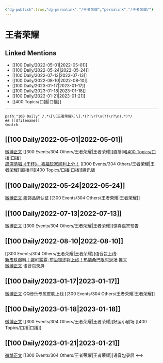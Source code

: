 ```yaml
---
{"dg-publish":true,"dg-permalink":"/王者荣耀","permalink":"/王者荣耀/"}
---
```


# 王者荣耀

## Linked Mentions
- [[100 Daily/2022-05-01\|2022-05-01]]
- [[100 Daily/2022-05-24\|2022-05-24]]
- [[100 Daily/2022-07-13\|2022-07-13]]
- [[100 Daily/2022-08-10\|2022-08-10]]
- [[100 Daily/2023-01-17\|2023-01-17]]
- [[100 Daily/2023-01-18\|2023-01-18]]
- [[100 Daily/2023-01-21\|2023-01-21]]
- [[400 Topics/口播\|口播]]


---

```expander
path:"100 Daily" /.*\[\[王者荣耀\]\].*(?:\r?\n(?!\r?\n).*)*/
## [[$filename]]
$match
```
## [[100 Daily/2022-05-01\|2022-05-01]]
[微博正文](https://m.weibo.cn/5119747619/4764450496190061) [[300 Events/304 Others/王者荣耀\|王者荣耀]]直播间[[400 Topics/口播\|口播]](4:38)  
[周深清唱《干杯》，祝福玩家顺利上分！](https://weibo.cn/sinaurl?u=http%3A%2F%2Fm.v.qq.com%2Fplay.html%3Fcid%3Dmzc002005p5nbdt%26vid%3Dr0042ejbxl7%26ptag%3D2_7.5.0.19172_copy) [[300 Events/304 Others/王者荣耀\|王者荣耀]]直播间[[400 Topics/口播\|口播]]腾讯版
## [[100 Daily/2022-05-24\|2022-05-24]]
[微博正文](https://m.weibo.cn/6446798565/4772717310774841) 服饰品牌认证 [[300 Events/304 Others/王者荣耀\|王者荣耀]]
## [[100 Daily/2022-07-13\|2022-07-13]]
[微博正文](https://weibo.com/5698023579/LC5lj9Xg7) [[300 Events/304 Others/王者荣耀\|王者荣耀]]惊喜嘉宾预告
## [[100 Daily/2022-08-10\|2022-08-10]]
[[300 Events/304 Others/王者荣耀\|王者荣耀]]语音包上线:  
[新皮肤爆料｜娜可露露-前尘镜即将上线！热情桑巴限时返场](https://weibo.cn/sinaurl?u=https%3A%2F%2Fmp.weixin.qq.com%2Fs%2Fid3w5S5aMne7dWb9dc-cow) 推文  
[微博正文](https://m.weibo.cn/2143243222/4800679602817171) 语音包录屏
## [[100 Daily/2023-01-17\|2023-01-17]]
[微博正文](https://m.weibo.cn/6466290670/4858914447824959) QQ音乐专属皮肤上线 [[300 Events/304 Others/王者荣耀\|王者荣耀]]
## [[100 Daily/2023-01-18\|2023-01-18]]
[微博正文](https://m.weibo.cn/5698023579/4859261210859612) [[300 Events/304 Others/王者荣耀\|王者荣耀]]好运小剧场 [[400 Topics/口播\|口播]]
## [[100 Daily/2023-01-21\|2023-01-21]]
[微博正文](https://m.weibo.cn/3246571812/4860281194283077) [[300 Events/304 Others/王者荣耀\|王者荣耀]]语音包录屏
<-->